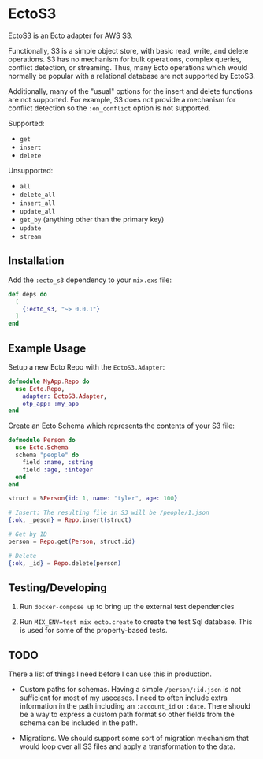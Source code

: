 # EctoS3

EctoS3 is an Ecto adapter for AWS S3.

Functionally, S3 is a simple object store, with basic read, write, and delete operations.  S3 has no mechanism for bulk operations, complex queries, conflict detection, or streaming.  Thus, many Ecto operations which would normally be popular with a relational database are not supported by EctoS3.

Additionally, many of the "usual" options for the insert and delete functions are not supported.  For example, S3 does not provide a mechanism for conflict detection so the `:on_conflict` option is not supported.

Supported:
- `get`
- `insert`
- `delete`

Unsupported:
- `all`
- `delete_all`
- `insert_all`
- `update_all`
- `get_by` (anything other than the primary key)
- `update`
- `stream`

## Installation

Add the `:ecto_s3` dependency to your `mix.exs` file:

```elixir
def deps do
  [
    {:ecto_s3, "~> 0.0.1"}
  ]
end
```

## Example Usage

Setup a new Ecto Repo with the `EctoS3.Adapter`:

```elixir
defmodule MyApp.Repo do
  use Ecto.Repo,
    adapter: EctoS3.Adapter,
    otp_app: :my_app
end
```

Create an Ecto Schema which represents the contents of your S3 file:

```elixir
defmodule Person do
  use Ecto.Schema
  schema "people" do
    field :name, :string
    field :age, :integer
  end
end
```

```elixir
struct = %Person{id: 1, name: "tyler", age: 100}

# Insert: The resulting file in S3 will be /people/1.json
{:ok, _peson} = Repo.insert(struct)

# Get by ID
person = Repo.get(Person, struct.id)

# Delete
{:ok, _id} = Repo.delete(person)
```

## Testing/Developing

1) Run `docker-compose up` to bring up the external test dependencies

2) Run `MIX_ENV=test mix ecto.create` to create the test Sql database.  This is used for some of the property-based tests.

## TODO

There a list of things I need before I can use this in production.

- Custom paths for schemas.  Having a simple `/person/:id.json` is not sufficient for most of my usecases.  I need to often include extra information in the path including an `:account_id` or `:date`.  There should be a way to express a custom path format so other fields from the schema can be included in the path.

- Migrations.  We should support some sort of migration mechanism that would loop over all S3 files and apply a transformation to the data.  
